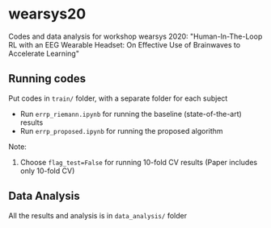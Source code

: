 # wearsys20
Codes and data analysis for workshop wearsys 2020: "Human-In-The-Loop RL with an EEG Wearable Headset: On Effective Use of Brainwaves to Accelerate Learning"

## Running codes
Put codes in `train/` folder, with a separate folder for each subject
- Run `errp_riemann.ipynb` for running the baseline (state-of-the-art) results
- Run `errp_proposed.ipynb` for running the proposed algorithm

Note:
1. Choose `flag_test=False` for running 10-fold CV results (Paper includes only 10-fold CV)

## Data Analysis
All the results and analysis is in `data_analysis/` folder

